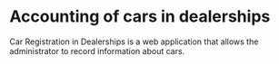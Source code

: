 <h1>Accounting of cars in dealerships</h1>
Car Registration in Dealerships is a web application that allows the administrator to record information about cars.